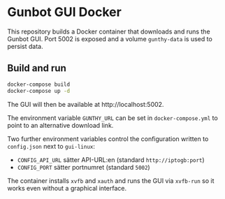 # Gunbot GUI Docker

This repository builds a Docker container that downloads and runs the Gunbot GUI.
Port 5002 is exposed and a volume `gunthy-data` is used to persist data.

## Build and run

```bash
docker-compose build
docker-compose up -d
```

The GUI will then be available at http://localhost:5002.

The environment variable `GUNTHY_URL` can be set in `docker-compose.yml` to point
to an alternative download link.

Two further environment variables control the configuration written to
`config.json` next to `gui-linux`:

- `CONFIG_API_URL` sätter API-URL:en (standard `http://iptogb:port`)
- `CONFIG_PORT` sätter portnumret (standard `5002`)

The container installs `xvfb` and `xauth` and runs the GUI via `xvfb-run` so it
works even without a graphical interface.
